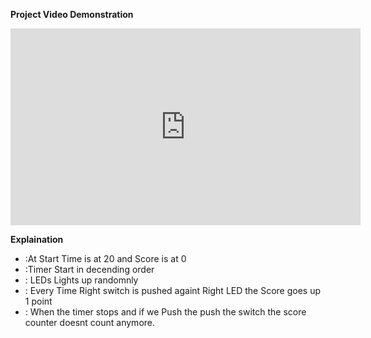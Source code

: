 **Project Video Demonstration**

<iframe width="560" height="315" src="https://www.youtube.com/embed/pYrp-NqS280" title="YouTube video player" frameborder="0" allow="accelerometer; autoplay; clipboard-write; encrypted-media; gyroscope; picture-in-picture" allowfullscreen></iframe>


**Explaination**

- :At Start Time is at 20 and Score is at 0
- :Timer Start in decending order
- : LEDs Lights up randomnly
- : Every Time Right switch is pushed againt Right LED the Score goes up 1 point
- : When the timer stops and if we Push the push the switch the score counter doesnt count anymore.
